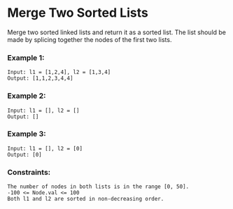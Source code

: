 # Merge Two Sorted Lists

Merge two sorted linked lists and return it as a sorted list. The list should be made by splicing together the nodes of the first two lists.

### Example 1:

    Input: l1 = [1,2,4], l2 = [1,3,4]
    Output: [1,1,2,3,4,4]

### Example 2:

    Input: l1 = [], l2 = []
    Output: []


### Example 3:

    Input: l1 = [], l2 = [0]
    Output: [0]

### Constraints:

    The number of nodes in both lists is in the range [0, 50].
    -100 <= Node.val <= 100
    Both l1 and l2 are sorted in non-decreasing order.
